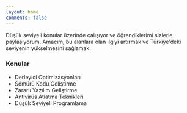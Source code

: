 ```yaml
---
layout: home
comments: false
---
```


Düşük seviyeli konular üzerinde çalışıyor ve öğrendiklerimi sizlerle paylaşıyorum. 
Amacım, bu alanlara olan ilgiyi artırmak ve Türkiye'deki seviyenin yükselmesini sağlamak.

### Konular
- Derleyici Optimizasyonları
- Sömürü Kodu Geliştirme
- Zararlı Yazılım Geliştirme
- Antivirüs Atlatma Teknikleri
- Düşük Seviyeli Programlama

